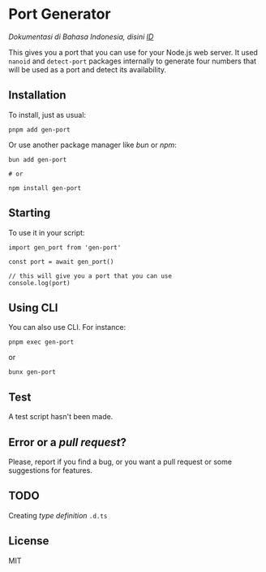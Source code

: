 # Port Generator

_Dokumentasi di Bahasa Indonesia, disini [ID](README.md)_

This gives you a port that you can use for your Node.js web server. It used `nanoid` and `detect-port` packages internally to generate four numbers that will be used as a port and detect its availability. 

## Installation

To install, just as usual:

```
pnpm add gen-port
```

Or use another package manager like _bun_ or _npm_:

```
bun add gen-port

# or

npm install gen-port
```

## Starting

To use it in your script:

```
import gen_port from 'gen-port'

const port = await gen_port()

// this will give you a port that you can use
console.log(port)
```

## Using CLI

You can also use CLI. For instance:

```
pnpm exec gen-port
```

or

```
bunx gen-port
```


## Test

A test script hasn't been made.

## Error or a _pull request_?

Please, report if you find a bug, or you want a pull request or some suggestions for features.

## TODO

Creating _type definition_ `.d.ts`

## License

MIT